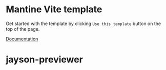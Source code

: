 # Mantine Vite template

Get started with the template by clicking `Use this template` button on the top of the page.

[Documentation](https://mantine.dev/guides/vite/)
# jayson-previewer
